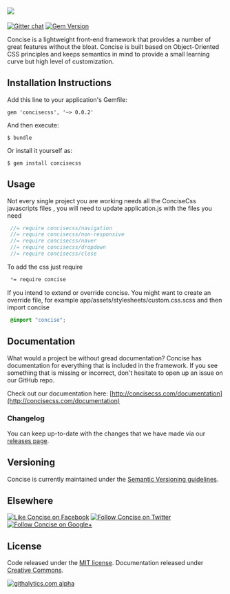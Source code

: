 [<img src="http://i.imgur.com/4t1ClRx.png">](http://concisecss.com/)
===========
[![Gitter chat](https://badges.gitter.im/concisecss.png)](https://gitter.im/concisecss) 
[![Gem Version](https://badge.fury.io/rb/concisecss.svg)](http://badge.fury.io/rb/concisecss)

Concise is a lightweight front-end framework that provides a number of great features without the bloat. Concise is built based on Object-Oriented CSS principles and keeps semantics in mind to provide a small learning curve but high level of customization.

## Installation Instructions

Add this line to your application's Gemfile:

    gem 'concisecss', '~> 0.0.2'

And then execute:

    $ bundle

Or install it yourself as:

    $ gem install concisecss

## Usage

Not every single project you are  working needs all the ConciseCss javascripts files , you will need to update application.js with the files you need
   ```js
    //= require concisecss/navigation
    //= require concisecss/non-responsive
    //= require concisecss/naver
    //= require concisecss/dropdown
    //= require concisecss/close
   ```
To add the css just require 
   ```css
    *= require concise 
   ```
If you intend to extend or override concise. You might want to create an override file, for example app/assets/stylesheets/custom.css.scss and then import concise
   ```css
    @import "concise";
   ```

## Documentation
What would a project be without gread documentation? Concise has documentation for everything that is included in the framework. If you see something that is missing or incorrect, don't hesitate to open up an issue on our GitHub repo.

Check out our documentation here: [http://concisecss.com/documentation](http://concisecss.com/documentation)

### Changelog

You can keep up-to-date with the changes that we have made via our [releases page](https://github.com/ConciseCSS/concise.css-gem/releases).

Versioning
-------------
   
Concise is currently maintained under the [Semantic Versioning guidelines](http://semver.org/).

Elsewhere
-------------

[![Like Concise on Facebook](http://i.imgur.com/4dy5UUK.png)](https://facebook.com/ConciseCSS)
[![Follow Concise on Twitter](http://i.imgur.com/4AkKsMx.png)](https://twitter.com/ConciseCSS)
[![Follow Concise on Google+](http://i.imgur.com/gdFNEMe.png)](https://plus.google.com/103423710089455112688)

License
-------------

Code released under the [MIT license](https://github.com/ConciseCSS/concise.css/blob/master/LICENSE). Documentation released under [Creative Commons](http://creativecommons.org/licenses/by-sa/4.0/).

[![githalytics.com alpha](https://cruel-carlota.pagodabox.com/4f404142bdcae0124dadfb2427083d1f "githalytics.com")](http://githalytics.com/ConciseCSS/concise.css-gem)
